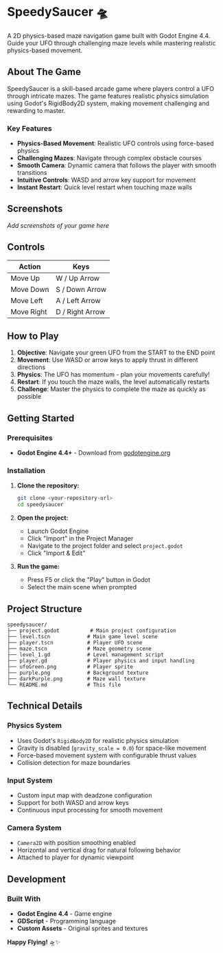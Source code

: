 # SpeedySaucer 🛸

A 2D physics-based maze navigation game built with Godot Engine 4.4. Guide your UFO through challenging maze levels while mastering realistic physics-based movement.

## About The Game

SpeedySaucer is a skill-based arcade game where players control a UFO through intricate mazes. The game features realistic physics simulation using Godot's RigidBody2D system, making movement challenging and rewarding to master.

### Key Features

- **Physics-Based Movement**: Realistic UFO controls using force-based physics
- **Challenging Mazes**: Navigate through complex obstacle courses
- **Smooth Camera**: Dynamic camera that follows the player with smooth transitions
- **Intuitive Controls**: WASD and arrow key support for movement
- **Instant Restart**: Quick level restart when touching maze walls

## Screenshots

*Add screenshots of your game here*

## Controls

| Action | Keys |
|--------|------|
| Move Up | W / Up Arrow |
| Move Down | S / Down Arrow |
| Move Left | A / Left Arrow |
| Move Right | D / Right Arrow |

## How to Play

1. **Objective**: Navigate your green UFO from the START to the END point
2. **Movement**: Use WASD or arrow keys to apply thrust in different directions
3. **Physics**: The UFO has momentum - plan your movements carefully!
4. **Restart**: If you touch the maze walls, the level automatically restarts
5. **Challenge**: Master the physics to complete the maze as quickly as possible

## Getting Started

### Prerequisites

- **Godot Engine 4.4+** - Download from [godotengine.org](https://godotengine.org/download)

### Installation

1. **Clone the repository:**
   ```bash
   git clone <your-repository-url>
   cd speedysaucer
   ```

2. **Open the project:**
   - Launch Godot Engine
   - Click "Import" in the Project Manager
   - Navigate to the project folder and select `project.godot`
   - Click "Import & Edit"

3. **Run the game:**
   - Press F5 or click the "Play" button in Godot
   - Select the main scene when prompted

## Project Structure

```
speedysaucer/
├── project.godot          # Main project configuration
├── level.tscn            # Main game level scene
├── player.tscn           # Player UFO scene
├── maze.tscn             # Maze geometry scene
├── level_1.gd            # Level management script
├── player.gd             # Player physics and input handling
├── ufoGreen.png          # Player sprite
├── purple.png            # Background texture
├── darkPurple.png        # Maze wall texture
└── README.md             # This file
```

## Technical Details

### Physics System
- Uses Godot's `RigidBody2D` for realistic physics simulation
- Gravity is disabled (`gravity_scale = 0.0`) for space-like movement
- Force-based movement system with configurable thrust values
- Collision detection for maze boundaries

### Input System
- Custom input map with deadzone configuration
- Support for both WASD and arrow keys
- Continuous input processing for smooth movement

### Camera System
- `Camera2D` with position smoothing enabled
- Horizontal and vertical drag for natural following behavior
- Attached to player for dynamic viewpoint

## Development

### Built With
- **Godot Engine 4.4** - Game engine
- **GDScript** - Programming language
- **Custom Assets** - Original sprites and textures

**Happy Flying!** 🛸✨
